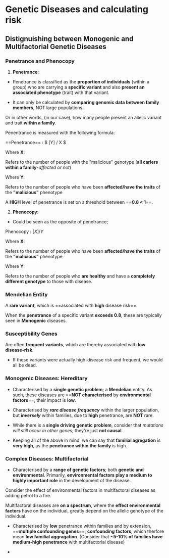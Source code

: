 # Genetic Diseases and calculating risk

## Distignuishing between Monogenic and Multifactorial Genetic Diseases

### Penetrance and Phenocopy

1. **Penetrance**:

- Penetrance is classified as the **proportion of individuals** (within a group) who are carrying a **specific variant** and also **present an associated phenotype** (trait) with that variant.

- It can only be calculated by **comparing genomic data between family members**, NOT large populations.

Or in other words, (in our case), how many people present an allelic variant and trait **within a family**. 

Penentrance is measured with the following formula:

==Penetrance==
: $ [Y] / X $

Where **X**:

Refers to the number of people with the "malicious" genotype (**all cariers within a family**-*affected or not*)

Where **Y**:

Refers to the number of people who have been **affected/have the traits** of the **"malicious"** phenotype

A **HIGH** level of penetrance is set on a threshold between ==**0.8 < 1**==.

2. **Phenocopy**:

- Could be seen as the opposite of penetrance;

Phenocopy
: $[X] / Y$

Where **X**:

Refers to the number of people who have been **affected/have the traits** of the **"malicious"** phenotype

Where **Y**:

Refers to the number of people who **are healthy** and have a **completely different genotype** to those with disease.

### Mendelian Entity

A **rare variant**, which is ==associated with **high** disease risk==.

When the **penetrance** of a specific variant **exceeds 0.8**, these are typically seen in **Monogenic** diseases.

### Susceptibility Genes

Are often **frequent variants**, which are thereby associated with **low disease-risk**. 

- If these variants were actually high-disease risk and frequent, we would all be dead.

### Monogenic Diseases: Hereditary

- Characterised by a **single genetic problem**; a **Mendelian** entity. As such, these diseases are ==**NOT characterised** by **environmental factors**==, their impact is **low**.

- Characterised by ***rare disease frequency*** within the larger population, but ***inversely*** within families, due to **high** penetrance, are **NOT** rare.

- While there is a **single driving genetic problem**, consider that *mutations will still occur in other genes*; they're just **not causal**.

- Keeping all of the above in mind, we can say that **familial agregation** is **very high**, as the **penetrance within the family** is high.

### Complex Diseases: Multifactorial

- Characterised by a **range of genetic factors**; both **genetic and environmental**. Primarily, **environmental factors play a medium to highly important role** in the development of the disease.

Consider the effect of environmental factors in multifactoral diseases as adding petrol to a fire.

Multifactoral diseases are **on a spectrum**, where the **effect environmental factors** have on the individual, greatly depend on the allelic genotype of the individual.

- Characterised by **low** penetrance within families and by extension, ==**multiple confounding genes**==, **confounding factors**, which therfore mean **low familial aggragation**. (Consider that **~5-10% of families have medium-high penetrance** with multifactorial disease)

- 